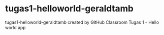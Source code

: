 # tugas1-helloworld-geraldtamb
tugas1-helloworld-geraldtamb created by GitHub Classroom
Tugas 1 - Hello world app
